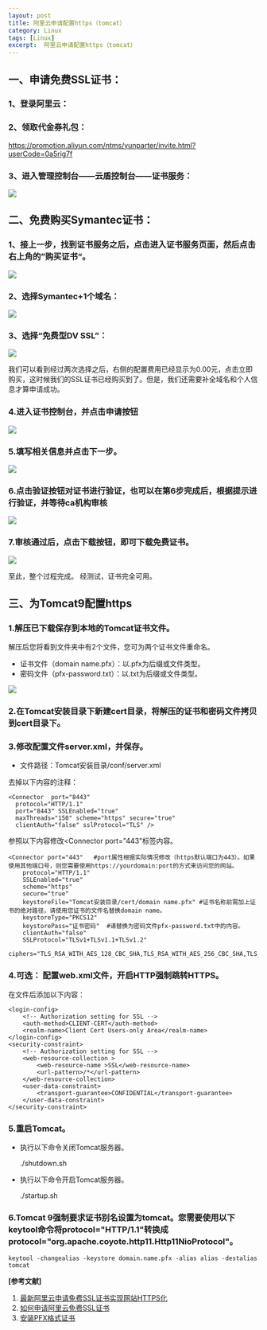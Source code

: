 ```yaml
---
layout: post
title: 阿里云申请配置https（tomcat）
category: Linux
tags: [Linux]
excerpt:  阿里云申请配置https（tomcat）
---
```

## 一、申请免费SSL证书： ##

### 1、登录阿里云： ###

### 2、领取代金券礼包： ###

<https://promotion.aliyun.com/ntms/yunparter/invite.html?userCode=0a5rig7f>

### 3、进入管理控制台——云盾控制台——证书服务： ###

![](https://yqfile.alicdn.com/3879555c4327a81d001731d187f8ee1ee9c9f6cb.jpeg)

## 二、免费购买Symantec证书： ##

### 1、接上一步，找到证书服务之后，点击进入证书服务页面，然后点击右上角的”购买证书“。 ###

![](https://yqfile.alicdn.com/a849b98394f61507d7d130db52bd1af643c4de05.jpeg)


### 2、选择Symantec+1个域名： ###

![](https://yqfile.alicdn.com/430a9832c93f2695b4e99dfbb60907da872f65aa.jpeg)

### 3、选择“免费型DV SSL”： ###

![](https://yqfile.alicdn.com/b24ad2aa4af7a2bb050ac5c1d5095a7b2f82fc95.jpeg)

我们可以看到经过两次选择之后，右侧的配置费用已经显示为0.00元，点击立即购买，这时候我们的SSL证书已经购买到了。但是，我们还需要补全域名和个人信息才算申请成功。

### 4.进入证书控制台，并点击申请按钮 ###

![](https://img2018.cnblogs.com/blog/1705888/201906/1705888-20190612200805380-430091710.png)

### 5.填写相关信息并点击下一步。 ###

![](https://img2018.cnblogs.com/blog/1705888/201906/1705888-20190612201100692-1160235145.png)


### 6.点击验证按钮对证书进行验证，也可以在第6步完成后，根据提示进行验证，并等待ca机构审核 ###

![](https://img2018.cnblogs.com/blog/1705888/201906/1705888-20190612201333316-1646109268.png)

### 7.审核通过后，点击下载按钮，即可下载免费证书。 ###

![](https://img2018.cnblogs.com/blog/1705888/201906/1705888-20190612201720370-329074786.png)

至此，整个过程完成。 经测试，证书完全可用。

## 三、为Tomcat9配置https ##

### 1.解压已下载保存到本地的Tomcat证书文件。 ###

解压后您将看到文件夹中有2个文件，您可为两个证书文件重命名。

- 证书文件（domain name.pfx）：以.pfx为后缀或文件类型。
- 密码文件（pfx-password.txt）：以.txt为后缀或文件类型。

![](https://static-aliyun-doc.oss-cn-hangzhou.aliyuncs.com/assets/img/zh-CN/4622336851/p33514.png)

### 2.在Tomcat安装目录下新建cert目录，将解压的证书和密码文件拷贝到cert目录下。 ###

### 3.修改配置文件server.xml，并保存。 ###



- 文件路径：Tomcat安装目录/conf/server.xml

去掉以下内容的注释：

    <Connector  port="8443"
	  protocol="HTTP/1.1"
	  port="8443" SSLEnabled="true"
	  maxThreads="150" scheme="https" secure="true"
	  clientAuth="false" sslProtocol="TLS" />

参照以下内容修改<Connector port="443"标签内容。

    <Connector port="443"   #port属性根据实际情况修改（https默认端口为443）。如果使用其他端口号，则您需要使用https://yourdomain:port的方式来访问您的网站。
    	protocol="HTTP/1.1"
    	SSLEnabled="true"
    	scheme="https"
    	secure="true"
    	keystoreFile="Tomcat安装目录/cert/domain name.pfx" #证书名称前需加上证书的绝对路径，请使用您证书的文件名替换domain name。
    	keystoreType="PKCS12"
    	keystorePass="证书密码"  #请替换为密码文件pfx-password.txt中的内容。
    	clientAuth="false"
    	SSLProtocol="TLSv1+TLSv1.1+TLSv1.2"
	        ciphers="TLS_RSA_WITH_AES_128_CBC_SHA,TLS_RSA_WITH_AES_256_CBC_SHA,TLS_ECDHE_RSA_WITH_AES_128_CBC_SHA,TLS_ECDHE_RSA_WITH_AES_128_CBC_SHA256,TLS_RSA_WITH_AES_128_CBC_SHA256,TLS_RSA_WITH_AES_256_CBC_SHA256"/>

### 4.可选： 配置web.xml文件，开启HTTP强制跳转HTTPS。 ###

在文件</welcome-file-list>后添加以下内容：

    <login-config>  
	    <!-- Authorization setting for SSL -->  
	    <auth-method>CLIENT-CERT</auth-method>  
	    <realm-name>Client Cert Users-only Area</realm-name>  
	</login-config>  
	<security-constraint>  
	    <!-- Authorization setting for SSL -->  
	    <web-resource-collection >  
	        <web-resource-name >SSL</web-resource-name>  
	        <url-pattern>/*</url-pattern>  
	    </web-resource-collection>  
	    <user-data-constraint>  
	        <transport-guarantee>CONFIDENTIAL</transport-guarantee>  
	    </user-data-constraint>  
	</security-constraint>


### 5.重启Tomcat。 ###



- 执行以下命令关闭Tomcat服务器。


     ./shutdown.sh


- 执行以下命令开启Tomcat服务器。



     ./startup.sh


### 6.Tomcat 9强制要求证书别名设置为tomcat。您需要使用以下keytool命令将protocol="HTTP/1.1"转换成protocol="org.apache.coyote.http11.Http11NioProtocol"。 ###


	keytool -changealias -keystore domain.name.pfx -alias alias -destalias tomcat

**[参考文献]**

1. [最新阿里云申请免费SSL证书实现网站HTTPS化](https://yq.aliyun.com/articles/637307 "最新阿里云申请免费SSL证书实现网站HTTPS化")
2. [如何申请阿里云免费SSL证书](https://www.cnblogs.com/lovezilv/p/11012018.html "如何申请阿里云免费SSL证书")
3. [安装PFX格式证书](https://help.aliyun.com/document_detail/98576.html?spm=5176.2020520163.0.0.ab5656a7fd8LTY "安装PFX格式证书")



